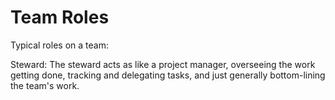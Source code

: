 # Team Roles

Typical roles on a team:

Steward:
The steward acts as like a project manager, overseeing the work getting done, tracking and delegating tasks, and just generally bottom-lining the team's work.